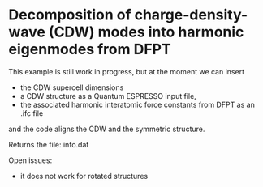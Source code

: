 # Decomposition of charge-density-wave (CDW) modes into harmonic eigenmodes from DFPT

This example is still work in progress,
but at the moment we can insert
- the CDW supercell dimensions
- a CDW structure as a Quantum ESPRESSO input file,
- the associated harmonic interatomic force constants from DFPT as an .ifc file

and the code aligns the CDW and the symmetric structure.

Returns the file: info.dat

Open issues:
- it does not work for rotated structures
